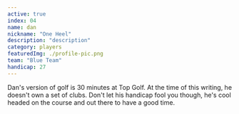 ```yaml
---
active: true
index: 04
name: dan
nickname: "One Heel"
description: "description"
category: players
featuredImg: ./profile-pic.png
team: "Blue Team"
handicap: 27
---
```



Dan's version of golf is 30 minutes at Top Golf. At the time of this writing, he doesn't own a set of clubs. Don't let his handicap fool you though, he's cool headed on the course and out there to have a good time. 
